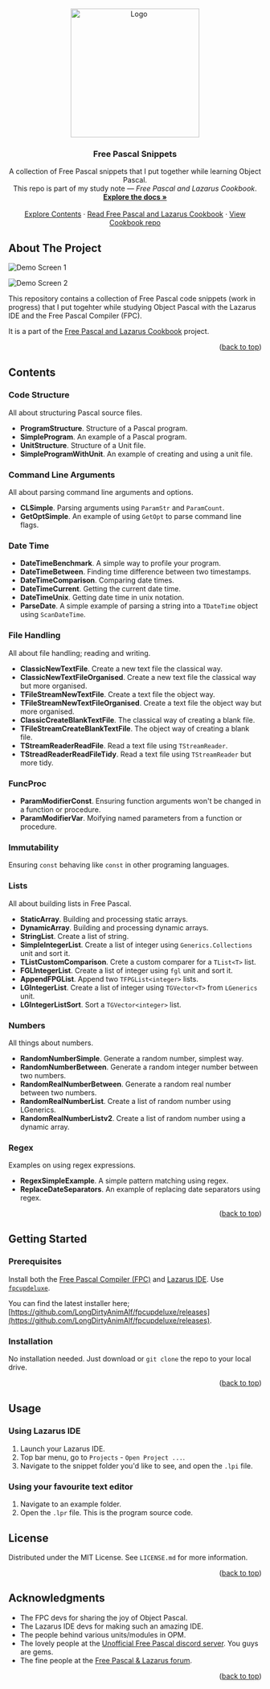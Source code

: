 <!-- Improved compatibility of back to top link: See: https://github.com/othneildrew/Best-README-Template/pull/73 -->
<a name="readme-top"></a>


<!-- PROJECT LOGO -->
<br />
<div align="center">
  <a href="https://github.com/ikelaiah/free-pascal-snippets">
    <img src="Images/logo.png" alt="Logo" width="256" height="256">
  </a>

<h3 align="center">Free Pascal Snippets</h3>

  <p align="center">
    A collection of Free Pascal snippets that I put together while learning Object Pascal. 
    <br>This repo is part of my study note — <i>Free Pascal and Lazarus Cookbook</i>.
    <br />
        <a href="https://github.com/ikelaiah/free-pascal-snippets"><strong>Explore the docs »</strong></a>
    <br />
    <br/>
    <a href="#contents">Explore Contents</a>
    ·
     <a href="https://ikelaiah.github.io/free-pascal-and-lazarus-cookbook">Read Free Pascal and Lazarus Cookbook</a>
    ·
    <a href="https://github.com/ikelaiah/free-pascal-and-lazarus-cookbook">View Cookbook repo</a>
  </p>
</div>

<!-- ABOUT THE PROJECT -->
## About The Project

![Demo Screen 1](Images/demo-01.png)

![Demo Screen 2](Images/demo-02.png)

This repository contains a collection of Free Pascal code snippets (work in progress) that I put togehter while studying Object Pascal with the Lazarus IDE and the Free Pascal Compiler (FPC).

It is a part of the [Free Pascal and Lazarus Cookbook](https://ikelaiah.github.io/free-pascal-and-lazarus-cookbook) project.

<p align="right">(<a href="#readme-top">back to top</a>)</p>

<!-- CONTENTS -->

## Contents

### Code Structure

All about structuring Pascal source files.

- **ProgramStructure**. Structure of a Pascal program.
- **SimpleProgram**. An example of a Pascal program.
- **UnitStructure**. Structure of a Unit file.
- **SimpleProgramWithUnit**. An example of creating and using a unit file.

 ### Command Line Arguments

All about parsing command line arguments and options.

- **CLSimple**. Parsing arguments using `ParamStr` and `ParamCount`.
- **GetOptSimple**. An example of using `GetOpt` to parse command line flags.

### Date Time

- **DateTimeBenchmark**. A simple way to profile your program.
- **DateTimeBetween**. Finding time difference between two timestamps.
- **DateTimeComparison**. Comparing date times.
- **DateTimeCurrent**. Getting the current date time.
- **DateTimeUnix**.  Getting date time in unix notation.
- **ParseDate**.  A simple example of parsing a string into a `TDateTime` object using `ScanDateTime`.


### File Handling

All about file handling; reading and writing.

- **ClassicNewTextFile**. Create a new text file the classical way.
- **ClassicNewTextFileOrganised**. Create a new text file the classical way but more organised.
- **TFileStreamNewTextFile**. Create a text file the object way.
- **TFileStreamNewTextFileOrganised**. Create a text file the object way but more organised.
- **ClassicCreateBlankTextFile**. The classical way of creating a blank file.
- **TFileStreamCreateBlankTextFile**. The object way of creating a blank file.
- **TStreamReaderReadFile**. Read a text file using `TStreamReader`.
- **TStreadReaderReadFileTidy**. Read a text file using `TStreamReader` but more tidy.

### FuncProc

- **ParamModifierConst**. Ensuring function arguments won't be changed in a function or procedure.
- **ParamModifierVar**. Moifying named parameters from a function or procedure.


### Immutability

Ensuring `const` behaving like `const` in other programing languages.


### Lists

All about building lists in Free Pascal.

- **StaticArray**. Building and processing static arrays.
- **DynamicArray**. Building and processing dynamic arrays.
- **StringList**. Create a list of string.
- **SimpleIntegerList**. Create a list of integer using `Generics.Collections` unit and sort it.
- **TListCustomComparison**. Crete a custom comparer for a `TList<T>` list.
- **FGLIntegerList**. Create a list of integer using `fgl` unit and sort it.
- **AppendFPGList**. Append two `TFPGList<integer>` lists.
- **LGIntegerList**. Create a list of integer using `TGVector<T>` from `LGenerics` unit.
- **LGIntegerListSort**. Sort a `TGVector<integer>` list.

### Numbers

All things about numbers.

- **RandomNumberSimple**. Generate a random number, simplest way.
- **RandomNumberBetween**. Generate a random integer number between two numbers.
- **RandomRealNumberBetween**. Generate a random real number between two numbers.
- **RandomRealNumberList**. Create a list of random number using LGenerics.
- **RandomRealNumberListv2**. Create a list of random number using a dynamic array.


### Regex

Examples on using regex expressions.

- **RegexSimpleExample**. A simple pattern matching using regex.     
- **ReplaceDateSeparators**. An example of replacing date separators using regex.


<p align="right">(<a href="#readme-top">back to top</a>)</p>

<!-- GETTING STARTED -->

## Getting Started

### Prerequisites

Install both the [Free Pascal Compiler (FPC)](https://www.freepascal.org) and [Lazarus IDE](https://www.lazarus-ide.org). Use [`fpcupdeluxe`](https://github.com/LongDirtyAnimAlf/fpcupdeluxe).

You can find the latest installer here; [https://github.com/LongDirtyAnimAlf/fpcupdeluxe/releases](https://github.com/LongDirtyAnimAlf/fpcupdeluxe/releases).


### Installation

No installation needed. Just download or `git clone` the repo to your local drive.

<p align="right">(<a href="#readme-top">back to top</a>)</p>

## Usage

### Using Lazarus IDE

1. Launch your Lazarus IDE.
2. Top bar menu, go to `Projects` - `Open Project ...`. 
3. Navigate to the snippet folder you'd like to see, and open the `.lpi` file.

### Using your favourite text editor

1. Navigate to an example folder.
2. Open the `.lpr` file. This is the program source code.

<!-- LICENSE -->
## License

Distributed under the MIT License. See `LICENSE.md` for more information.

<p align="right">(<a href="#readme-top">back to top</a>)</p>

<!-- ACKNOWLEDGMENTS -->
## Acknowledgments

- The FPC devs for sharing the joy of Object Pascal.
- The Lazarus IDE devs for making such an amazing IDE.
- The people behind various units/modules in OPM.
- The lovely people at the [Unofficial Free Pascal discord server](https://discord.com/channels/570025060312547359/570091337173696513). You guys are gems.
- The fine people at the [Free Pascal & Lazarus forum](https://forum.lazarus.freepascal.org/index.php).

<p align="right">(<a href="#readme-top">back to top</a>)</p>